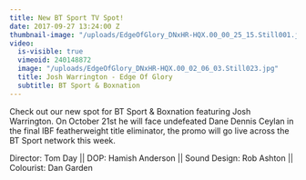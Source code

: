 ```yaml
---
title: New BT Sport TV Spot!
date: 2017-09-27 13:24:00 Z
thumbnail-image: "/uploads/EdgeOfGlory_DNxHR-HQX.00_00_25_15.Still001.jpg"
video:
  is-visible: true
  vimeoid: 240148872
  image: "/uploads/EdgeOfGlory_DNxHR-HQX.00_02_06_03.Still023.jpg"
  title: Josh Warrington - Edge Of Glory
  subtitle: BT Sport & Boxnation
---
```


Check out our new spot for BT Sport & Boxnation featuring Josh Warrington. On October 21st he will face undefeated Dane Dennis Ceylan in the final IBF featherweight title eliminator, the promo will go live across the BT Sport network this week.

Director: Tom Day ||
DOP: Hamish Anderson ||
Sound Design: Rob Ashton ||
Colourist: Dan Garden
